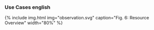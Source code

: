 <!-- markdownlint-disable MD001 MD041 -->

### Use Cases english

{% include img.html img="observation.svg" caption="Fig. 6: Resource Overview" width="80%" %}
